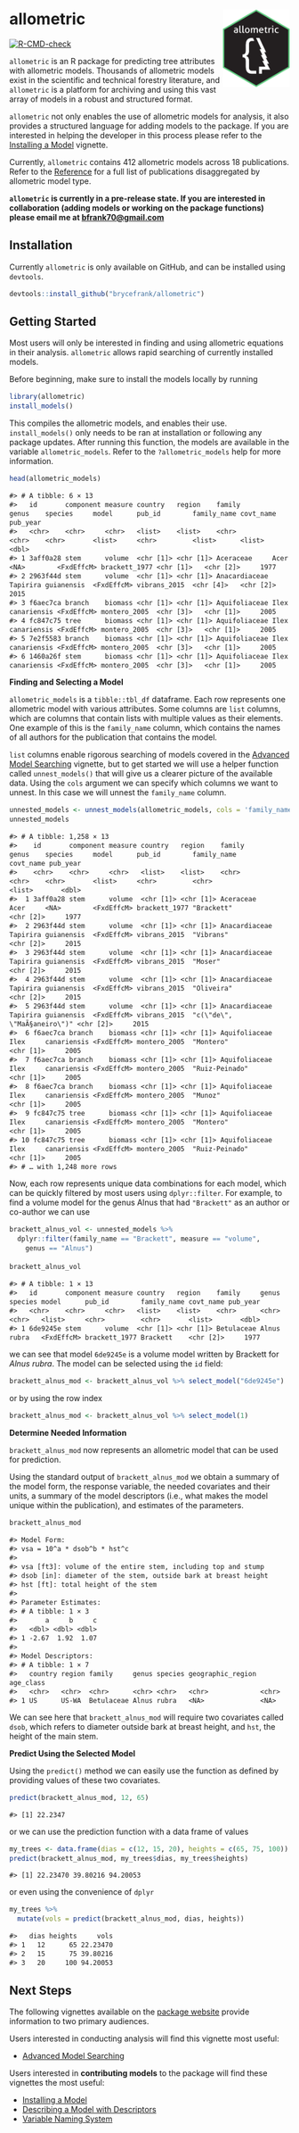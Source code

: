 
# allometric <a href="https://brycefrank.com/allometric/"><img src='man/figures/logo.png' align="right" height="139" /></a>

<!-- badges: start -->

[![R-CMD-check](https://github.com/brycefrank/allometric/actions/workflows/check-standard.yaml/badge.svg)](https://github.com/brycefrank/allometric/actions/workflows/check-standard.yaml)
<!-- badges: end -->

`allometric` is an R package for predicting tree attributes with
allometric models. Thousands of allometric models exist in the
scientific and technical forestry literature, and `allometric` is a
platform for archiving and using this vast array of models in a robust
and structured format.

`allometric` not only enables the use of allometric models for analysis,
it also provides a structured language for adding models to the package.
If you are interested in helping the developer in this process please
refer to the [Installing a
Model](https://brycefrank.com/allometric/articles/installing_a_model.html)
vignette.

Currently, `allometric` contains 412 allometric models across 18
publications. Refer to the
[Reference](https://brycefrank.com/allometric/reference/index.html) for
a full list of publications disaggregated by allometric model type.

**`allometric` is currently in a pre-release state. If you are
interested in collaboration (adding models or working on the package
functions) please email me at <bfrank70@gmail.com>**

## Installation

Currently `allometric` is only available on GitHub, and can be installed
using `devtools`.

``` r
devtools::install_github("brycefrank/allometric")
```

## Getting Started

Most users will only be interested in finding and using allometric
equations in their analysis. `allometric` allows rapid searching of
currently installed models.

Before beginning, make sure to install the models locally by running

``` r
library(allometric)
install_models()
```

This compiles the allometric models, and enables their use.
`install_models()` only needs to be ran at installation or following any
package updates. After running this function, the models are available
in the variable `allometric_models`. Refer to the `?allometric_models`
help for more information.

``` r
head(allometric_models)
```

    #> # A tibble: 6 × 13
    #>   id       component measure country   region    family        genus    species     model      pub_id        family_name covt_name pub_year
    #>   <chr>    <chr>     <chr>   <list>    <list>    <chr>         <chr>    <chr>       <list>     <chr>         <list>      <list>       <dbl>
    #> 1 3aff0a28 stem      volume  <chr [1]> <chr [1]> Aceraceae     Acer     <NA>        <FxdEffcM> brackett_1977 <chr [1]>   <chr [2]>     1977
    #> 2 2963f44d stem      volume  <chr [1]> <chr [1]> Anacardiaceae Tapirira guianensis  <FxdEffcM> vibrans_2015  <chr [4]>   <chr [2]>     2015
    #> 3 f6aec7ca branch    biomass <chr [1]> <chr [1]> Aquifoliaceae Ilex     canariensis <FxdEffcM> montero_2005  <chr [3]>   <chr [1]>     2005
    #> 4 fc847c75 tree      biomass <chr [1]> <chr [1]> Aquifoliaceae Ilex     canariensis <FxdEffcM> montero_2005  <chr [3]>   <chr [1]>     2005
    #> 5 7e2f5583 branch    biomass <chr [1]> <chr [1]> Aquifoliaceae Ilex     canariensis <FxdEffcM> montero_2005  <chr [3]>   <chr [1]>     2005
    #> 6 1460a26f stem      biomass <chr [1]> <chr [1]> Aquifoliaceae Ilex     canariensis <FxdEffcM> montero_2005  <chr [3]>   <chr [1]>     2005

**Finding and Selecting a Model**

`allometric_models` is a `tibble::tbl_df` dataframe. Each row represents
one allometric model with various attributes. Some columns are `list`
columns, which are columns that contain lists with multiple values as
their elements. One example of this is the `family_name` column, which
contains the names of all authors for the publication that contains the
model.

`list` columns enable rigorous searching of models covered in the
[Advanced Model
Searching](https://brycefrank.com/allometric/articles/advanced_searching.html)
vignette, but to get started we will use a helper function called
`unnest_models()` that will give us a clearer picture of the available
data. Using the `cols` argument we can specify which columns we want to
unnest. In this case we will unnest the `family_name` column.

``` r
unnested_models <- unnest_models(allometric_models, cols = 'family_name')
unnested_models
```

    #> # A tibble: 1,258 × 13
    #>    id       component measure country   region    family        genus    species     model      pub_id        family_name                 covt_name pub_year
    #>    <chr>    <chr>     <chr>   <list>    <list>    <chr>         <chr>    <chr>       <list>     <chr>         <chr>                       <list>       <dbl>
    #>  1 3aff0a28 stem      volume  <chr [1]> <chr [1]> Aceraceae     Acer     <NA>        <FxdEffcM> brackett_1977 "Brackett"                  <chr [2]>     1977
    #>  2 2963f44d stem      volume  <chr [1]> <chr [1]> Anacardiaceae Tapirira guianensis  <FxdEffcM> vibrans_2015  "Vibrans"                   <chr [2]>     2015
    #>  3 2963f44d stem      volume  <chr [1]> <chr [1]> Anacardiaceae Tapirira guianensis  <FxdEffcM> vibrans_2015  "Moser"                     <chr [2]>     2015
    #>  4 2963f44d stem      volume  <chr [1]> <chr [1]> Anacardiaceae Tapirira guianensis  <FxdEffcM> vibrans_2015  "Oliveira"                  <chr [2]>     2015
    #>  5 2963f44d stem      volume  <chr [1]> <chr [1]> Anacardiaceae Tapirira guianensis  <FxdEffcM> vibrans_2015  "c(\"de\", \"MaÃ§aneiro\")" <chr [2]>     2015
    #>  6 f6aec7ca branch    biomass <chr [1]> <chr [1]> Aquifoliaceae Ilex     canariensis <FxdEffcM> montero_2005  "Montero"                   <chr [1]>     2005
    #>  7 f6aec7ca branch    biomass <chr [1]> <chr [1]> Aquifoliaceae Ilex     canariensis <FxdEffcM> montero_2005  "Ruiz-Peinado"              <chr [1]>     2005
    #>  8 f6aec7ca branch    biomass <chr [1]> <chr [1]> Aquifoliaceae Ilex     canariensis <FxdEffcM> montero_2005  "Munoz"                     <chr [1]>     2005
    #>  9 fc847c75 tree      biomass <chr [1]> <chr [1]> Aquifoliaceae Ilex     canariensis <FxdEffcM> montero_2005  "Montero"                   <chr [1]>     2005
    #> 10 fc847c75 tree      biomass <chr [1]> <chr [1]> Aquifoliaceae Ilex     canariensis <FxdEffcM> montero_2005  "Ruiz-Peinado"              <chr [1]>     2005
    #> # … with 1,248 more rows

Now, each row represents unique data combinations for each model, which
can be quickly filtered by most users using `dplyr::filter`. For
example, to find a volume model for the genus Alnus that had
`"Brackett"` as an author or co-author we can use

``` r
brackett_alnus_vol <- unnested_models %>%
  dplyr::filter(family_name == "Brackett", measure == "volume",
    genus == "Alnus")

brackett_alnus_vol
```

    #> # A tibble: 1 × 13
    #>   id       component measure country   region    family     genus species model      pub_id        family_name covt_name pub_year
    #>   <chr>    <chr>     <chr>   <list>    <list>    <chr>      <chr> <chr>   <list>     <chr>         <chr>       <list>       <dbl>
    #> 1 6de9245e stem      volume  <chr [1]> <chr [1]> Betulaceae Alnus rubra   <FxdEffcM> brackett_1977 Brackett    <chr [2]>     1977

we can see that model `6de9245e` is a volume model written by Brackett
for *Alnus rubra*. The model can be selected using the `id` field:

``` r
brackett_alnus_mod <- brackett_alnus_vol %>% select_model("6de9245e")
```

or by using the row index

``` r
brackett_alnus_mod <- brackett_alnus_vol %>% select_model(1)
```

**Determine Needed Information**

`brackett_alnus_mod` now represents an allometric model that can be used
for prediction.

Using the standard output of `brackett_alnus_mod` we obtain a summary of
the model form, the response variable, the needed covariates and their
units, a summary of the model descriptors (i.e., what makes the model
unique within the publication), and estimates of the parameters.

``` r
brackett_alnus_mod
```

    #> Model Form: 
    #> vsa = 10^a * dsob^b * hst^c 
    #>  
    #> vsa [ft3]: volume of the entire stem, including top and stump
    #> dsob [in]: diameter of the stem, outside bark at breast height
    #> hst [ft]: total height of the stem
    #> 
    #> Parameter Estimates: 
    #> # A tibble: 1 × 3
    #>       a     b     c
    #>   <dbl> <dbl> <dbl>
    #> 1 -2.67  1.92  1.07
    #> 
    #> Model Descriptors: 
    #> # A tibble: 1 × 7
    #>   country region family     genus species geographic_region age_class
    #>   <chr>   <chr>  <chr>      <chr> <chr>   <chr>             <chr>    
    #> 1 US      US-WA  Betulaceae Alnus rubra   <NA>              <NA>

We can see here that `brackett_alnus_mod` will require two covariates
called `dsob`, which refers to diameter outside bark at breast height,
and `hst`, the height of the main stem.

**Predict Using the Selected Model**

Using the `predict()` method we can easily use the function as defined
by providing values of these two covariates.

``` r
predict(brackett_alnus_mod, 12, 65)
```

    #> [1] 22.2347

or we can use the prediction function with a data frame of values

``` r
my_trees <- data.frame(dias = c(12, 15, 20), heights = c(65, 75, 100))
predict(brackett_alnus_mod, my_trees$dias, my_trees$heights)
```

    #> [1] 22.23470 39.80216 94.20053

or even using the convenience of `dplyr`

``` r
my_trees %>%
  mutate(vols = predict(brackett_alnus_mod, dias, heights))
```

    #>   dias heights     vols
    #> 1   12      65 22.23470
    #> 2   15      75 39.80216
    #> 3   20     100 94.20053

## Next Steps

The following vignettes available on the [package
website](https://brycefrank.com/allometric/index.html) provide
information to two primary audiences.

Users interested in conducting analysis will find this vignette most
useful:

- [Advanced Model
  Searching](https://brycefrank.com/allometric/articles/advanced_searching.html)

Users interested in **contributing models** to the package will find
these vignettes the most useful:

- [Installing a
  Model](https://brycefrank.com/allometric/articles/installing_a_model.html)
- [Describing a Model with
  Descriptors](https://brycefrank.com/allometric/articles/descriptors.html)
- [Variable Naming
  System](https://brycefrank.com/allometric/articles/variable_naming_system.html)
